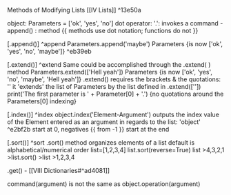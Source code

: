 Methods of Modifying Lists [[IV Lists]] ^13e50a

object: Parameters = ['ok', 'yes', 'no']
dot operator: '.': invokes a command
-append() : method
	{{ methods use dot notation; functions do not }}

[.append()] ^append
Parameters.append('maybe')
	Parameters {is now ['ok', 'yes', 'no', 'maybe']} ^eb39eb

[.extend()] ^extend
Same could be accomplished through the .extend( ) method
Parameters.extend(['Hell yeah'])
Parameters {is now ['ok', 'yes', 'no', 'maybe', 'Hell yeah']}
	.extend() requires the brackets & the quotations: ''
	it 'extends' the list of Parameters by the list defined in .extend([''])
	print('The first parameter is ' + Parameter[0] + '.') {no quotations around the Parameters[0] indexing}

[.index()] ^index
object.index('Element-Argument') outputs the index value of the Element entered as an argument in regards to the list: 'object' ^e2bf2b
	start at 0, negatives {{ from -1 }} start at the end

[.sort()] ^sort
.sort() method organizes elements of a list
	default is alphabetical/numerical order
	list=[1,2,3,4]
	list.sort(reverse=True)
	list
	>4,3,2,1
	>list.sort()
	>list
	>1,2,3,4

.get() - [[VIII Dictionaries#^ad4081]]

command(argument) is not the same as object.operation(argument)